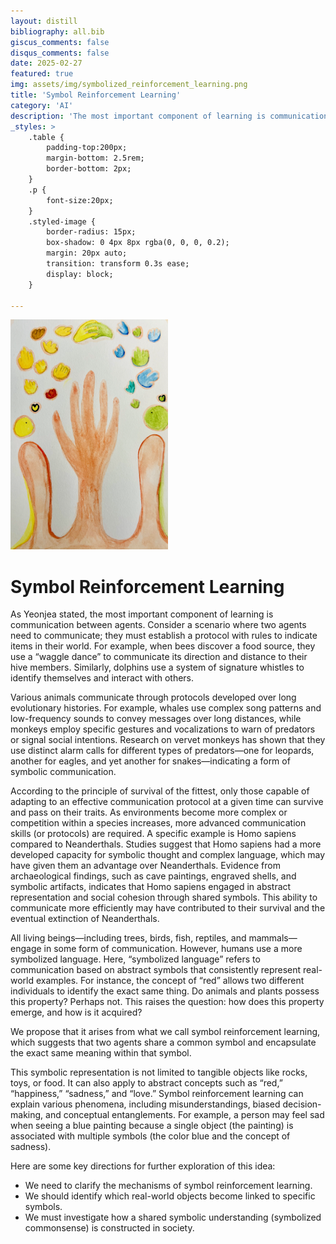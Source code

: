```yaml
---
layout: distill
bibliography: all.bib
giscus_comments: false
disqus_comments: false
date: 2025-02-27
featured: true
img: assets/img/symbolized_reinforcement_learning.png
title: 'Symbol Reinforcement Learning'
category: 'AI'
description: 'The most important component of learning is communication between agents.'
_styles: >
    .table {
        padding-top:200px;
        margin-bottom: 2.5rem;
        border-bottom: 2px;
    }
    .p {
        font-size:20px;
    }
    .styled-image {
        border-radius: 15px;
        box-shadow: 0 4px 8px rgba(0, 0, 0, 0.2);
        margin: 20px auto;
        transition: transform 0.3s ease;
        display: block;
    }

---
```


<img src="/assets/img/symbolized_reinforcement_learning.png" width="50%" height="auto" class="styled-image"/>

# Symbol Reinforcement Learning



As Yeonjea stated, the most important component of learning is communication between agents. Consider a scenario where two agents need to communicate; they must establish a protocol with rules to indicate items in their world. For example, when bees discover a food source, they use a “waggle dance” to communicate its direction and distance to their hive members. Similarly, dolphins use a system of signature whistles to identify themselves and interact with others.

Various animals communicate through protocols developed over long evolutionary histories. For example, whales use complex song patterns and low-frequency sounds to convey messages over long distances, while monkeys employ specific gestures and vocalizations to warn of predators or signal social intentions. Research on vervet monkeys has shown that they use distinct alarm calls for different types of predators—one for leopards, another for eagles, and yet another for snakes—indicating a form of symbolic communication.

According to the principle of survival of the fittest, only those capable of adapting to an effective communication protocol at a given time can survive and pass on their traits. As environments become more complex or competition within a species increases, more advanced communication skills (or protocols) are required. A specific example is Homo sapiens compared to Neanderthals. Studies suggest that Homo sapiens had a more developed capacity for symbolic thought and complex language, which may have given them an advantage over Neanderthals. Evidence from archaeological findings, such as cave paintings, engraved shells, and symbolic artifacts, indicates that Homo sapiens engaged in abstract representation and social cohesion through shared symbols. This ability to communicate more efficiently may have contributed to their survival and the eventual extinction of Neanderthals.

All living beings—including trees, birds, fish, reptiles, and mammals—engage in some form of communication. However, humans use a more symbolized language. Here, “symbolized language” refers to communication based on abstract symbols that consistently represent real-world examples. For instance, the concept of “red” allows two different individuals to identify the exact same thing. Do animals and plants possess this property? Perhaps not. This raises the question: how does this property emerge, and how is it acquired?

We propose that it arises from what we call symbol reinforcement learning, which suggests that two agents share a common symbol and encapsulate the exact same meaning within that symbol.

This symbolic representation is not limited to tangible objects like rocks, toys, or food. It can also apply to abstract concepts such as “red,” “happiness,” “sadness,” and “love.” Symbol reinforcement learning can explain various phenomena, including misunderstandings, biased decision-making, and conceptual entanglements. For example, a person may feel sad when seeing a blue painting because a single object (the painting) is associated with multiple symbols (the color blue and the concept of sadness).

Here are some key directions for further exploration of this idea:

- We need to clarify the mechanisms of symbol reinforcement learning.
- We should identify which real-world objects become linked to specific symbols.
- We must investigate how a shared symbolic understanding (symbolized commonsense) is constructed in society.
